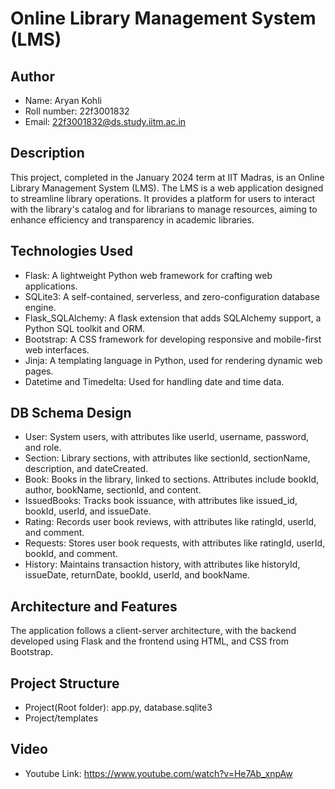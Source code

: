 # Online Library Management System (LMS)

## Author
- Name: Aryan Kohli
- Roll number: 22f3001832
- Email: 22f3001832@ds.study.iitm.ac.in

## Description
This project, completed in the January 2024 term at IIT Madras, is an Online Library Management System (LMS). The LMS is a web application designed to streamline library operations. It provides a platform for users to interact with the library's catalog and for librarians to manage resources, aiming to enhance efficiency and transparency in academic libraries.

## Technologies Used
- Flask: A lightweight Python web framework for crafting web applications.
- SQLite3: A self-contained, serverless, and zero-configuration database engine.
- Flask_SQLAlchemy: A flask extension that adds SQLAlchemy support, a Python SQL toolkit and ORM.
- Bootstrap: A CSS framework for developing responsive and mobile-first web interfaces.
- Jinja: A templating language in Python, used for rendering dynamic web pages.
- Datetime and Timedelta: Used for handling date and time data.

## DB Schema Design
- User: System users, with attributes like userId, username, password, and role.
- Section: Library sections, with attributes like sectionId, sectionName, description, and dateCreated.
- Book: Books in the library, linked to sections. Attributes include bookId, author, bookName, sectionId, and content.
- IssuedBooks: Tracks book issuance, with attributes like issued_id, bookId, userId, and issueDate.
- Rating: Records user book reviews, with attributes like ratingId, userId, and comment.
- Requests: Stores user book requests, with attributes like ratingId, userId, bookId, and comment.
- History: Maintains transaction history, with attributes like historyId, issueDate, returnDate, bookId, userId, and bookName.

## Architecture and Features
The application follows a client-server architecture, with the backend developed using Flask and the frontend using HTML, and CSS from Bootstrap.

## Project Structure
- Project(Root folder): app.py, database.sqlite3
- Project/templates

## Video
- Youtube Link: https://www.youtube.com/watch?v=He7Ab_xnpAw

